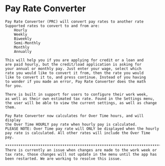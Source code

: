 # Pay Rate Converter
    Pay Rate Converter (PRC) will convert pay rates to another rate
    Supported rates to convert to and from are:
        Hourly
        Weekly
        Biweekly
        Semi-Monthly
        Monthly
        Annually

    This will help you if you are applying for credit or a loan and 
    are paid hourly, but the credit/load application is asking for
    your annual or monthly pay. Just enter your wage, select which
    rate you would like to convert it from, then the rate you would
    like to convert it to, and press continue. Instead of you having
    to wonder if you made an error, Pay Rate Converter does the math
    for you.

    There is built in support for users to configure their work week,
    as well as their own estimated tax rate. Found in the Settings menu,
    the user will be able to view the current settings, as well as change
    them.

    Pay Rate Converter now calculates for Over Time hours, and will display
    the Over Time HOURLY pay rate when hourly pay is calculated. 
    PLEASE NOTE: Over Time pay rate will ONLY be displayed when the hourly
    pay rate is calculated. All other rates will include the Over Time pay.

    ************************************************************************
    There is currently an issue when changes are made to the work week or 
    tax rate, those changes will not update in the menu until the app has
    been restarted. We are working to resolve this issue.
